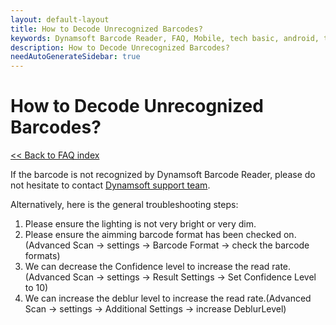 ```yaml
---
layout: default-layout
title: How to Decode Unrecognized Barcodes?
keywords: Dynamsoft Barcode Reader, FAQ, Mobile, tech basic, android, template, driver license, settings
description: How to Decode Unrecognized Barcodes?
needAutoGenerateSidebar: true
---
```


# How to Decode Unrecognized Barcodes?

[<< Back to FAQ index](index.md)

If the barcode is not recognized by Dynamsoft Barcode Reader, please do not hesitate to contact <a href="https://www.dynamsoft.com/company/contact/?ver=latest" target="_blank">Dynamsoft support team</a>.

Alternatively, here is the general troubleshooting steps:

1. Please ensure the lighting is not very bright or very dim.
2. Please ensure the aimming barcode format has been checked on.(Advanced Scan -> settings -> Barcode Format -> check the barcode formats)
3. We can decrease the Confidence level to increase the read rate.(Advanced Scan -> settings -> Result Settings -> Set Confidence Level to 10)
4. We can increase the deblur level to increase the read rate.(Advanced Scan -> settings -> Additional Settings -> increase DeblurLevel) 